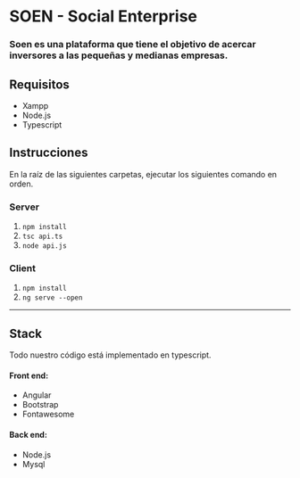 # SOEN - Social Enterprise

### Soen es una plataforma que tiene el objetivo de acercar inversores a las pequeñas y medianas empresas.

## Requisitos

- Xampp
- Node.js
- Typescript


## Instrucciones

En la raíz de las siguientes carpetas, ejecutar los siguientes comando en orden.

### Server

1. `npm install`
1. `tsc api.ts`
1. `node api.js`

### Client

1. `npm install`
1. `ng serve --open`

---

## Stack

Todo nuestro código está implementado en typescript.

#### Front end:

- Angular
- Bootstrap
- Fontawesome

#### Back end:

- Node.js
- Mysql
